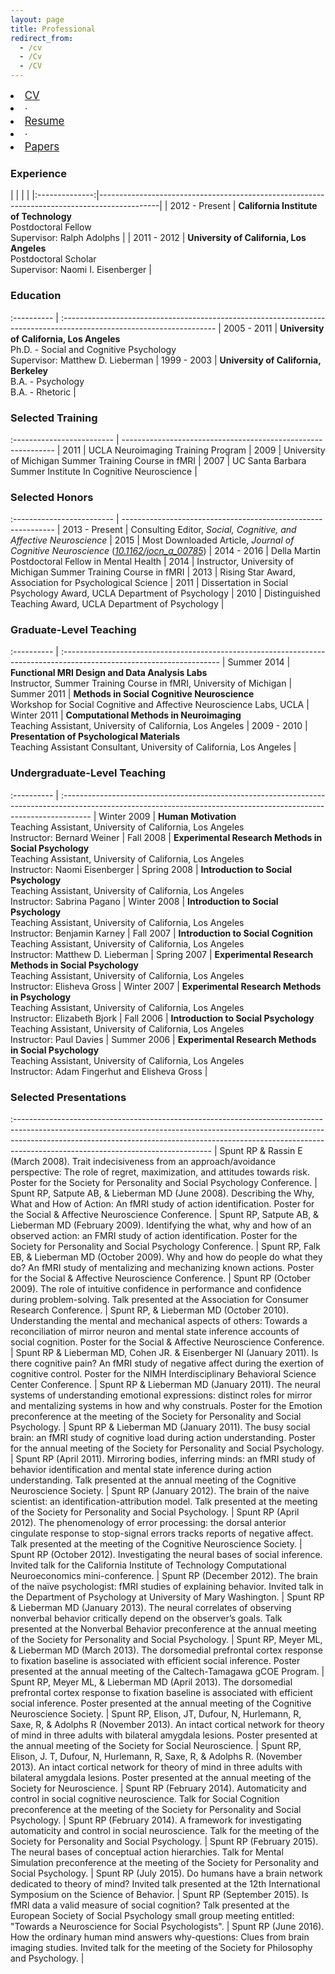 ```yaml
---
layout: page
title: Professional
redirect_from:
  - /cv
  - /Cv
  - /CV
---
```


<div class="sidebar-media-links" style="font-size:120%">
        <li><a href="/public/CV_BobSpunt.pdf" target="_blank">CV <i class="fa fa-external-link"></i></a></li>
        <li> ∙ </li>
        <li><a href="/public/RESUME_BobSpunt.pdf" target="_blank">Resume <i class="fa fa-external-link" aria-hidden="true"></i></a></li>
        <li> ∙ </li>
        <li><a href="/papers/" target="_blank">Papers <i class="fa fa-external-link" aria-hidden="true"></i></a></li>
</div>

### Experience

|
|                |                                                                                             |
|:--------------:|---------------------------------------------------------------------------------------------|
| 2012 - Present | **California Institute of Technology**<br>Postdoctoral Fellow<br>Supervisor:  Ralph Adolphs |
| 2011 - 2012    | **University of California, Los Angeles**<br>Postdoctoral Scholar<br>Supervisor: Naomi I. Eisenberger |

### Education

 :----------   | :--------------------------------------------------------------------------------------------------------------------    |
 2005 - 2011   | **University of California, Los Angeles**<br>Ph.D. - Social and Cognitive Psychology<br>Supervisor: Matthew D. Lieberman |
 1999 - 2003   | **University of California, Berkeley**<br>B.A. - Psychology<br>B.A. - Rhetoric                                           |

### Selected Training

 :------------------------- | ------------------------------------------------------------- |
 2011                       | UCLA Neuroimaging Training Program                            |
 2009                       | University of Michigan Summer Training Course in fMRI         |
 2007                       | UC Santa Barbara Summer Institute In Cognitive Neuroscience   |

### Selected Honors

 :------------------------- | -------------------------------------------------------------                                                          |
 2013 - Present             | Consulting Editor, *Social, Cognitive, and Affective Neuroscience*                                                     |
 2015                       | Most Downloaded Article, *Journal of Cognitive Neuroscience* ([*10.1162/jocn\_a\_00785*](http://10.1162/jocn_a_00785)) |
 2014 - 2016                | Della Martin Postdoctoral Fellow in Mental Health                                                                      |
 2014                       | Instructor, University of Michigan Summer Training Course in fMRI                                                      |
 2013                       | Rising Star Award, Association for Psychological Science                                                               |
 2011                       | Dissertation in Social Psychology Award, UCLA Department of Psychology                                                 |
 2010                       | Distinguished Teaching Award, UCLA Department of Psychology                                                            |

### Graduate-Level Teaching

 :----------                 | :--------------------------------------------------------------------------------------------------------------------- |
 Summer 2014                 | **Functional MRI Design and Data Analysis Labs**<br>Instructor, Summer Training Course in fMRI, University of Michigan |
 Summer 2011                 | **Methods in Social Cognitive Neuroscience**<br>Workshop for Social Cognitive and Affective Neuroscience Labs, UCLA    |
 Winter 2011                 | **Computational Methods in Neuroimaging**<br>Teaching Assistant, University of California, Los Angeles                 |
 2009 - 2010                 | **Presentation of Psychological Materials**<br>Teaching Assistant Consultant, University of California, Los Angeles    |

### Undergraduate-Level Teaching

 :----------                      | :------------------------------------------------------------------------------------------------------------------------------------------------------------------- |
 Winter 2009                      | **Human Motivation**<br>Teaching Assistant, University of California, Los Angeles<br>Instructor: Bernard Weiner                                                      |
 Fall 2008                        | **Experimental Research Methods in Social Psychology**<br>Teaching Assistant, University of California, Los Angeles<br>Instructor: Naomi Eisenberger                 |
 Spring 2008                      | **Introduction to Social Psychology**<br>Teaching Assistant, University of California, Los Angeles<br>Instructor: Sabrina Pagano                                     |
 Winter 2008                      | **Introduction to Social Psychology**<br>Teaching Assistant, University of California, Los Angeles<br>Instructor: Benjamin Karney                                    |
 Fall 2007                        | **Introduction to Social Cognition**<br>Teaching Assistant, University of California, Los Angeles<br>Instructor: Matthew D. Lieberman                                |
 Spring 2007                      | **Experimental Research Methods in Social Psychology**<br>Teaching Assistant, University of California, Los Angeles<br>Instructor: Elisheva Gross                    |
 Winter 2007                      | **Experimental Research Methods in Psychology**<br>Teaching Assistant, University of California, Los Angeles<br>Instructor: Elizabeth Bjork                          |
 Fall 2006                        | **Introduction to Social Psychology**<br>Teaching Assistant, University of California, Los Angeles<br>Instructor: Paul Davies                                        |
 Summer 2006                      | **Experimental Research Methods in Social Psychology**<br>Teaching Assistant, University of California, Los Angeles<br>Instructor: Adam Fingerhut and Elisheva Gross |

### Selected Presentations

 :------------------------------------------------------------------------------------------------------------------------------------------------------------------------------------------------------------------------------------------------------------------------------------------- |
 Spunt RP & Rassin E (March 2008). Trait indecisiveness from an approach/avoidance perspective: The role of regret, maximization, and attitudes towards risk. Poster for the Society for Personality and Social Psychology Conference.                                                        |
 Spunt RP, Satpute AB, & Lieberman MD (June 2008). Describing the Why, What and How of Action: An fMRI study of action identification. Poster for the Social & Affective Neuroscience Conference.                                                                                             |
 Spunt RP, Satpute AB, & Lieberman MD (February 2009). Identifying the what, why and how of an observed action: an FMRI study of action identification. Poster for the Society for Personality and Social Psychology Conference.                                                              |
 Spunt RP, Falk EB, & Lieberman MD (October 2009). Why and how do people do what they do? An fMRI study of mentalizing and mechanizing known actions. Poster for the Social & Affective Neuroscience Conference.                                                                              |
 Spunt RP (October 2009). The role of intuitive confidence in performance and confidence during problem-solving. Talk presented at the Association for Consumer Research Conference.                                                                                                          |
 Spunt RP, & Lieberman MD (October 2010). Understanding the mental and mechanical aspects of others: Towards a reconciliation of mirror neuron and mental state inference accounts of social cognition. Poster for the Social & Affective Neuroscience Conference.                            |
 Spunt RP & Lieberman MD, Cohen JR. & Eisenberger NI (January 2011). Is there cognitive pain? An fMRI study of negative affect during the exertion of cognitive control. Poster for the NIMH Interdisciplinary Behavioral Science Center Conference.                                          |
 Spunt RP & Lieberman MD (January 2011). The neural systems of understanding emotional expressions: distinct roles for mirror and mentalizing systems in how and why construals. Poster for the Emotion preconference at the meeting of the Society for Personality and Social Psychology.    |
 Spunt RP & Lieberman MD (January 2011). The busy social brain: an fMRI study of cognitive load during action understanding. Poster for the annual meeting of the Society for Personality and Social Psychology.                                                                              |
 Spunt RP (April 2011). Mirroring bodies, inferring minds: an fMRI study of behavior identification and mental state inference during action understanding. Talk presented at the annual meeting of the Cognitive Neuroscience Society.                                                       |
 Spunt RP (January 2012). The brain of the naive scientist: an identification-attribution model. Talk presented at the meeting of the Society for Personality and Social Psychology.                                                                                                          |
 Spunt RP (April 2012). The phenomenology of error processing: the dorsal anterior cingulate response to stop-signal errors tracks reports of negative affect. Talk presented at the meeting of the Cognitive Neuroscience Society.                                                           |
 Spunt RP (October 2012). Investigating the neural bases of social inference. Invited talk for the California Institute of Technology Computational Neuroeconomics mini-conference.                                                                                                           |
 Spunt RP (December 2012). The brain of the naïve psychologist: fMRI studies of explaining behavior. Invited talk in the Department of Psychology at University of Mary Washington.                                                                                                           |
 Spunt RP & Lieberman MD (January 2013). The neural correlates of observing nonverbal behavior critically depend on the observer’s goals. Talk presented at the Nonverbal Behavior preconference at the annual meeting of the Society for Personality and Social Psychology.                  |
 Spunt RP, Meyer ML, & Lieberman MD (March 2013). The dorsomedial prefrontal cortex response to fixation baseline is associated with efficient social inference. Poster presented at the annual meeting of the Caltech-Tamagawa gCOE Program.                                                 |
 Spunt RP, Meyer ML, & Lieberman MD (April 2013). The dorsomedial prefrontal cortex response to fixation baseline is associated with efficient social inference. Poster presented at the annual meeting of the Cognitive Neuroscience Society.                                                |
 Spunt RP, Elison, JT, Dufour, N, Hurlemann, R, Saxe, R, & Adolphs R (November 2013). An intact cortical network for theory of mind in three adults with bilateral amygdala lesions. Poster presented at the annual meeting of the Society for Social Neuroscience.                           |
 Spunt RP, Elison, J. T, Dufour, N, Hurlemann, R, Saxe, R, & Adolphs R. (November 2013). An intact cortical network for theory of mind in three adults with bilateral amygdala lesions. Poster presented at the annual meeting of the Society for Neuroscience.                               |
 Spunt RP (February 2014). Automaticity and control in social cognitive neuroscience. Talk for Social Cognition preconference at the meeting of the Society for Personality and Social Psychology.                                                                                            |
 Spunt RP (February 2014). A framework for investigating automaticity and control in social neuroscience. Talk for the meeting of the Society for Personality and Social Psychology.                                                                                                          |
 Spunt RP (February 2015). The neural bases of conceptual action hierarchies. Talk for Mental Simulation preconference at the meeting of the Society for Personality and Social Psychology.                                                                                                   |
 Spunt RP (July 2015). Do humans have a brain network dedicated to theory of mind? Invited talk presented at the 12th International Symposium on the Science of Behavior.                                                                                                                     |
 Spunt RP (September 2015). Is fMRI data a valid measure of social cognition? Talk presented at the European Society of Social Psychology small group meeting entitled: "Towards a Neuroscience for Social Psychologists".                                                                    |
 Spunt RP (June 2016). How the ordinary human mind answers why-questions: Clues from brain imaging studies. Invited talk for the meeting of the Society for Philosophy and Psychology.                                                                                                        |
